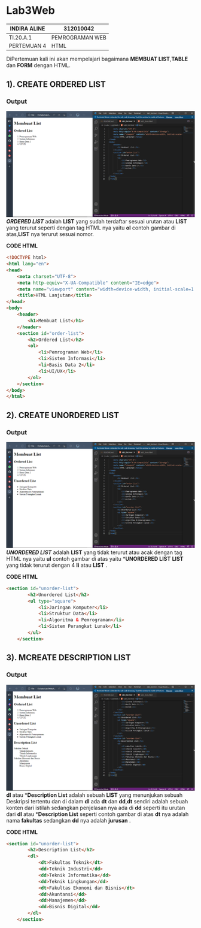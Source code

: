 # Lab3Web

|   INDIRA ALINE    |   312010042       |
| ----------------- | ----------------- |
|   TI.20.A.1       | PEMROGRAMAN WEB   |
| PERTEMUAN 4       |       HTML        |

DiPertemuan kali ini akan mempelajari bagaimana **MEMBUAT LIST**,**TABLE** dan **FORM** dengan HTML.

## 1). CREATE ORDERED LIST
### Output
![Ordered_List](img/ordered_list.png)
***ORDERED LIST*** adalah **LIST** yang sudah terdaftar sesuai urutan atau **LIST** yang terurut seperti dengan tag HTML nya yaitu **ol** contoh gambar di atas,**LIST** nya terurut sesuai nomor.

**CODE HTML**
```html
<!DOCTYPE html>
<html lang="en">
<head>
    <meta charset="UTF-8">
    <meta http-equiv="X-UA-Compatible" content="IE=edge">
    <meta name="viewport" content="width=device-width, initial-scale=1.0">
    <title>HTML Lanjutan</title>
</head>
<body>
    <header>
        <h1>Membuat List</h1>
    </header>
    <section id="order-list">
        <h2>Ordered List</h2>
        <ol>
            <li>Pemrograman Web</li>
            <li>Sistem Informasi</li>
            <li>Basis Data 2</li>
            <li>UI/UX</li>
        </ol>
    </section>
</body>
</html>
```

## 2). CREATE UNORDERED LIST
### Output
![Unordered_List](img/unordered_list.png)
***UNORDERED LIST*** adalah **LIST** yang tidak terurut atau acak dengan tag HTML nya yaitu **ul** contoh gambar di atas yaitu ***UNORDERED LIST** **LIST** yang tidak terurut dengan 4 **li** atau **LIST** .

**CODE HTML**
```html
<section id="unorder-list">
        <h2>Unordered List</h2>
        <ul type="square">
            <li>Jaringan Komputer</li>
            <li>Struktur Data</li>
            <li>Algoritma & Pemrograman</li>
            <li>Sistem Perangkat Lunak</li>
        </ul>
    </section>
```

## 3). MCREATE DESCRIPTION LIST
### Output
![Description_List](img/description_list.png)
**dl** atau ***Description List** adalah sebuah **LIST** yang menunjukan sebuah Deskripsi tertentu dan di dalam **dl** ada **dt** dan **dd**,**dt** sendiri adalah sebuah konten dari istilah sedangkan penjelasan nya ada di **dd** seperti itu urutan dari **dl** atau ***Description List** seperti contoh gambar di atas **dt** nya adalah nama **fakultas** sedangkan **dd** nya adalah **jurusan** .

**CODE HTML**
```html
<section id="unorder-list">
        <h2>Description List</h2>
        <dl>
            <dt>Fakultas Teknik</dt>
            <dd>Teknik Industri</dd>
            <dd>Teknik Informatika</dd>
            <dd>Teknik Lingkungan</dd>
            <dt>Fakultas Ekonomi dan Bisnis</dt>
            <dd>Akuntansi</dd>
            <dd>Manajemen</dd>
            <dd>Bisnis Digital</dd>
        </dl>
    </section>
```